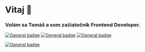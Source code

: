 <h1 align="left">Vitaj 👋</h1>
<h3 align="left">Volám sa  <b>Tomáš</b> a som začiatočník Frontend Developer.</h3>

[![General badge](https://img.shields.io/badge/HTML5-E34F26?style=for-the-badge&logo=html5&logoColor=white)]()
[![General badge](https://img.shields.io/badge/CSS3-1572B6?style=for-the-badge&logo=css3&logoColor=white)]()
[![General badge](https://img.shields.io/badge/JavaScript-F7DF1E?style=for-the-badge&logo=javascript&logoColor=black)](#)

[![General badge](https://img.shields.io/badge/LinkedIn-0077B5?style=for-the-badge&logo=linkedin&logoColor=white)](https://www.linkedin.com/in/tom%C3%A1%C5%A1-dun%C3%ADk-31101325a/)
